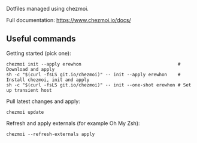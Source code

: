 Dotfiles managed using chezmoi.

Full documentation: https://www.chezmoi.io/docs/

## Useful commands

Getting started (pick one):

    chezmoi init --apply erewhon                                    # Download and apply
    sh -c "$(curl -fsLS git.io/chezmoi)" -- init --apply erewhon    # Install chezmoi, init and apply
    sh -c "$(curl -fsLS git.io/chezmoi)" -- init --one-shot erewhon # Set up transient host
    
Pull latest changes and apply:

    chezmoi update
    
Refresh and apply externals (for example Oh My Zsh):

    chezmoi --refresh-externals apply

